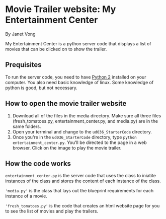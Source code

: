 # Movie Trailer website: My Entertainment Center

By Janet Vong

My Entertainment Center is a python server code that displays a list of movies that can be clicked on to show the trailer. 

## Prequisites

To run the server code, you need to have [Python 2]() installed on your computer. You also need basic knowledge of linux. Some knowledge of python is good, but not necessary.

## How to open the movie trailer website

1. Download all of the files in the media directory. Make sure all three files (fresh_tomatoes.py, entertainment_center.py, and media.py) are in the same folders. 
2. Open your terminal and change to the `ud036_StarterCode` directory.
3. Once you're in the `ud036_StarterCode` directory, type `python entertainment_center.py`. You'll be directed to the page in a web browser. Click on the image to play the movie trailer.  

## How the code works

`entertainment_center.py` is the server code that uses the class to iniatite instances of the class and stores the content of each instance of the class. 

`'media.py'` is the class that lays out the blueprint requirements for each instance of a movie.

`'fresh_tomatoes.py'` is the code that creates an html website page for you to see the list of movies and play the trailers.